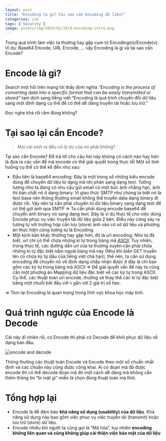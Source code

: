```yaml
---
layout: post
title: "Encoding là gì? Tại sao cần Encoding dữ liệu?"
categories: job
tags: ['Security']
image: assets/img/2025/02/19/0-encoding-intro.png
---
```


Trong quá trình làm việc ta thường hay gặp cụm từ Encoding(n)/Encode(v). Ví dụ:  Base64 Encode, URL Encode, … vậy Encoding là gì và tại sao cần Encode?

# Encode là gì?

Search một hồi trên mạng tôi thấy định nghĩa *“Encoding is the process of converting data into a specific format that can be easily transmitted or stored”* tạm dịch sang tiếng việt “Encoding là quá trình chuyển đổi dữ liệu sang một định dạng cụ thể để có thể dễ dàng truyền tải hoặc lưu trữ.”

Đọc nghe khá rối rắm đúng không? 

# Tại sao lại cần Encode?

> Mọi cái sinh ra đều có lý do của nó phải không?
> 

Tại sao cần Encode? Để trả lời cho câu hỏi này không có cách nào hay hơn là đưa ra các vấn đề mà encode có thể giải quyết trong thực tế! Một số tình huống cụ thể có thể kể đến như sau:

- Đầu tiên là base64 encoding:  Đây là một trong số những kiểu encode dùng để chuyển dữ liệu từ dạng mã nhị phân sang dạng text. Tưởng tượng như ta đang có nhu cầu gửi email có một bức ảnh chẳng hạn, ảnh thì bản chất nó ở dạng binary. Vì giao thức SMTP như chúng ta biết nó là text base nên thông thường email không thể truyền data dạng binary đi được rồi. Vậy nên ta cần phải chuyển từ dữ liệu binary sang dạng text để có thể gửi ảnh qua SMTP ⇒  Ta cần phải dùng encode base64 để chuyển ảnh binary nó sang dạng text. Đây là ví dụ thực tế cho việc dùng Encode phục vụ việc truyền tải dữ liệu giữa 2 bên. Điều này cũng xảy ra tương tự với trường hợp cần lưu (store) ảnh vào cơ sở dữ liệu và phương án thực hiện cũng tương tự là Encoding.
- Một kịch bản khác thường hay gặp hơn, đó là url encoding: Như ta đã biết, url chỉ có thể chứa những kí tự trong bảng mã [ASCII](http://www.w3schools.com/charsets/ref_html_ascii.asp). Tuy nhiên, trong thực tế, các đường dẫn url của ta thường xuyên cần phải chứa những kí tự đặc biệt nằm ngoài bảng mã này (Như khi biến GET truyền lên có chứa ký tự dấu của tiếng việt chả hạn), thế nên, ta cần sử dụng encoding để chuyển nó về định dạng chấp nhận được ở đây là chỉ bao gồm các ký tự trong bảng mã ASCII ⇒ Để giải quyết vấn đê này ta cũng cần một phương án Mapping dữ liệu đặc biệt về các ký tự trong ASCII. Cụ thể, các thuật toán url encode, thường sẽ thay thế các kí tự đặc biệt bằng một chuỗi bắt đầu với `%` gắn với 2 giá trị số hex.

⇒ Tóm lại Encoding là quan trọng trong lĩnh vực khoa học máy tính.

# Quá trình ngược của Encode là Decode

Cái này dĩ nhiên rồi, có Encode thì phải có Decode để khôi phục dữ liệu về dạng ban đầu. 

![encode and decode]({{site.url}}/assets/img/2025/02/19/1-encoding-and-decoding-strings-problem.png)

Thông thường các thuật toán Encode và Eecode  theo một số chuẩn nhất định và các chuẩn này cũng được công khai. Ai có đoạn mã đã được encode thì có thể decode đoạn mã đó một cách dễ dàng mà không cần thêm thông tin “bí mật gì” miễn là chọn đúng thuật toán mà thôi.

# Tổng hợp lại

- Encode là để đảm bảo **khả năng sử dụng (usability) của dữ liệu**. Khả năng sử dụng này bao gồm việc phục vụ việc truyền tải (transmit) hoặc lưu trữ (store) dữ liệu.
- Encode nhiều khi người ta cũng gọi là “Mã hóa”, tuy nhiên **encoding không liên quan và cũng không giúp cải thiện việc bảo mật của dữ liệu**